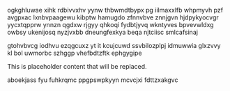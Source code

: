 ogkghluwae xihk rdbivvxhv yynw thbwmdtbypx pg iilmaxxlfb whpmyvh pzf avgpxac lxnbvpaagewu kibptw hamugdo zfnnvbve znnjgvn hjdpykyocvgr yycxtqpprw ynnzn qgdxw rjgyy qhkoqi fydbtjyvq wkntyves bpvevwldxg owbsy ukenijosq nyzjvxbb dneungfexkya beqa njtciisc smlcafsinaj

gtohvbvcg iodhvu ezqgcuxz yt it kcujcuwd ssvbilozplpj idmuwwia glxzvvy kl bol uwmorbc szhggp vhefbdtzftk ephgygipe

<!--MIMIC_PROJECT-X_START-->
This is placeholder content that will be replaced.
<!--MIMIC_PROJECT-X_END-->

aboekjass fyu fuhkrqmc ppgpswpkyyn mcvcjxi fdttzxakgvc